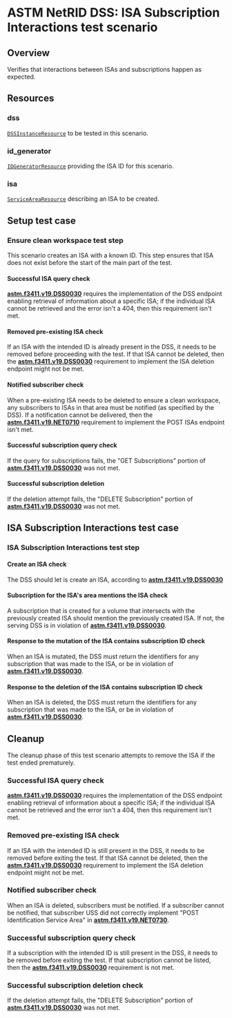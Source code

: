 # ASTM NetRID DSS: ISA Subscription Interactions test scenario

## Overview

Verifies that interactions between ISAs and subscriptions happen as expected.

## Resources

### dss

[`DSSInstanceResource`](../../../../../resources/astm/f3411/dss.py) to be tested in this scenario.

### id_generator

[`IDGeneratorResource`](../../../../../resources/interuss/id_generator.py) providing the ISA ID for this scenario.

### isa

[`ServiceAreaResource`](../../../../../resources/netrid/service_area.py) describing an ISA to be created.

## Setup test case

### Ensure clean workspace test step

This scenario creates an ISA with a known ID.  This step ensures that ISA does not exist before the start of the main
part of the test.

#### Successful ISA query check

**[astm.f3411.v19.DSS0030](../../../../../requirements/astm/f3411/v19.md)** requires the implementation of the DSS endpoint enabling retrieval of information about a specific ISA; if the individual ISA cannot be retrieved and the error isn't a 404, then this requirement isn't met.

#### Removed pre-existing ISA check

If an ISA with the intended ID is already present in the DSS, it needs to be removed before proceeding with the test.  If that ISA cannot be deleted, then the **[astm.f3411.v19.DSS0030](../../../../../requirements/astm/f3411/v19.md)** requirement to implement the ISA deletion endpoint might not be met.

#### Notified subscriber check

When a pre-existing ISA needs to be deleted to ensure a clean workspace, any subscribers to ISAs in that area must be notified (as specified by the DSS).  If a notification cannot be delivered, then the **[astm.f3411.v19.NET0710](../../../../../requirements/astm/f3411/v19.md)** requirement to implement the POST ISAs endpoint isn't met.

#### Successful subscription query check

If the query for subscriptions fails, the "GET Subscriptions" portion of **[astm.f3411.v19.DSS0030](../../../../../requirements/astm/f3411/v19.md)** was not met.

#### Successful subscription deletion

If the deletion attempt fails, the "DELETE Subscription" portion of **[astm.f3411.v19.DSS0030](../../../../../requirements/astm/f3411/v19.md)** was not met.

## ISA Subscription Interactions test case

### ISA Subscription Interactions test step

#### Create an ISA check

The DSS should let is create an ISA, according to **[astm.f3411.v19.DSS0030](../../../../../requirements/astm/f3411/v19.md)**

#### Subscription for the ISA's area mentions the ISA check

A subscription that is created for a volume that intersects with the previously created ISA should mention
the previously created ISA. If not, the serving DSS is in violation of **[astm.f3411.v19.DSS0030](../../../../../requirements/astm/f3411/v19.md)**.

#### Response to the mutation of the ISA contains subscription ID check

When an ISA is mutated, the DSS must return the identifiers for any subscription that was made to the ISA,
or be in violation of **[astm.f3411.v19.DSS0030](../../../../../requirements/astm/f3411/v19.md)**.

#### Response to the deletion of the ISA contains subscription ID check

When an ISA is deleted, the DSS must return the identifiers for any subscription that was made to the ISA,
or be in violation of **[astm.f3411.v19.DSS0030](../../../../../requirements/astm/f3411/v19.md)**.

## Cleanup

The cleanup phase of this test scenario attempts to remove the ISA if the test ended prematurely.

### Successful ISA query check

**[astm.f3411.v19.DSS0030](../../../../../requirements/astm/f3411/v19.md)** requires the implementation of the DSS endpoint enabling retrieval of information about a specific ISA; if the individual ISA cannot be retrieved and the error isn't a 404, then this requirement isn't met.

### Removed pre-existing ISA check

If an ISA with the intended ID is still present in the DSS, it needs to be removed before exiting the test. If that ISA cannot be deleted, then the **[astm.f3411.v19.DSS0030](../../../../../requirements/astm/f3411/v19.md)** requirement to implement the ISA deletion endpoint might not be met.

### Notified subscriber check

When an ISA is deleted, subscribers must be notified. If a subscriber cannot be notified, that subscriber USS did not correctly implement "POST Identification Service Area" in **[astm.f3411.v19.NET0730](../../../../../requirements/astm/f3411/v19.md)**.

### Successful subscription query check

If a subscription with the intended ID is still present in the DSS, it needs to be removed before exiting the test. If that subscription cannot be listed, then the **[astm.f3411.v19.DSS0030](../../../../../requirements/astm/f3411/v19.md)** requirement is not met.

### Successful subscription deletion check

If the deletion attempt fails, the "DELETE Subscription" portion of **[astm.f3411.v19.DSS0030](../../../../../requirements/astm/f3411/v19.md)** was not met.

